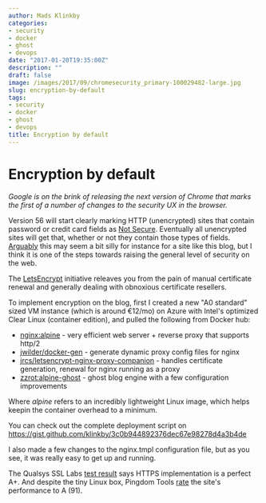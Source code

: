 ```yaml
---
author: Mads Klinkby
categories:
- security
- docker
- ghost
- devops
date: "2017-01-20T19:35:00Z"
description: ""
draft: false
image: /images/2017/09/chromesecurity_primary-100029482-large.jpg
slug: encryption-by-default
tags:
- security
- docker
- ghost
- devops
title: Encryption by default
---
```


# Encryption by default

*Google is on the brink of releasing the next version of Chrome that marks the first of a number of changes to the security UX in the browser.*

Version 56 will start clearly marking HTTP (unencrypted) sites that contain password or credit card fields as [Not Secure](https://security.googleblog.com/2016/09/moving-towards-more-secure-web.html). Eventually all unencrypted sites will get that, whether or not they contain those types of fields. [Arguably](https://queue.acm.org/detail.cfm?id=2904894) this may seem a bit silly for instance for a site like this blog, but I think it is one of the steps towards raising the general level of security on the web. 

The [LetsEncrypt](https://letsencrypt.org) initiative releaves you from the pain of manual certificate renewal and generally dealing with obnoxious certificate resellers. 

To implement encryption on the blog, first I created a new "A0 standard" sized VM instance (which is around €12/mo) on Azure with Intel's optimized Clear Linux (container edition), and pulled the following from Docker hub:  

- [nginx:alpine](https://hub.docker.com/_/nginx/) - very efficient web server + reverse proxy that supports http/2
- [jwilder/docker-gen](https://hub.docker.com/r/jwilder/docker-gen/) - generate dynamic proxy config files for nginx
- [jrcs/letsencrypt-nginx-proxy-companion](https://hub.docker.com/r/jrcs/letsencrypt-nginx-proxy-companion/) - handles certificate generation, renewal for nginx running as a proxy
- [zzrot:alpine-ghost](https://hub.docker.com/r/zzrot/alpine-ghost/) - ghost blog engine with a few configuration improvements
 
Where *alpine* refers to an incredibly lightweight Linux image, which helps keepin the container overhead to a minimum.

You can check out the complete deployment script on https://gist.github.com/klinkby/3c0b944892376dec67e98278d4a3b4de

I also made a few changes to the nginx.tmpl configuration file, but as you see, it was really easy to get up and running.

The Qualsys SSL Labs [test result](https://www.ssllabs.com/ssltest/analyze.html?d=www.kli.dk) says HTTPS implementation is a perfect A+. And despite the tiny Linux box, Pingdom Tools [rate](https://tools.pingdom.com/#!/cGWrzr/https://www.kli.dk) the site's performance to A (91).

